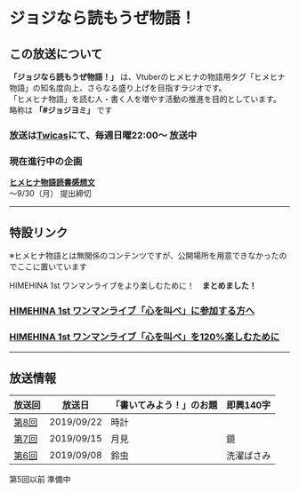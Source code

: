 # ジョジなら読もうぜ物語！

## この放送について

**「ジョジなら読もうぜ物語！」** は、Vtuberのヒメヒナの物語用タグ「ヒメヒナ物語」の知名度向上、さらなる盛り上げを目指すラジオです。  
「ヒメヒナ物語」を読む人・書く人を増やす活動の推進を目的としています。  
略称は **「#ジョジヨミ」** です

### 放送は[Twicas](https://twitcasting.tv/hmhnstory_radio)にて、**毎週日曜22:00～** 放送中

### 現在進行中の企画

[**ヒメヒナ物語読書感想文**](./kansou.md)  
～9/30（月） 提出締切

---
## 特設リンク

※ヒメヒナ物語とは無関係のコンテンツですが、公開場所を用意できなかったのでここに置いています

HIMEHINA 1st ワンマンライブをより楽しむために！　**まとめました！**  
### [HIMEHINA 1st ワンマンライブ「心を叫べ」に参加する方へ](./advice.md)
### [HIMEHINA 1st ワンマンライブ「心を叫べ」を120%楽しむために](./oneman.md)

---
## 放送情報

|放送回|放送日|「書いてみよう！」のお題|即興140字|
|---|---|---|---|
|[第8回](/castlog/castlog8.md)|2019/09/22|時計||
|[第7回](/castlog/castlog7.md)|2019/09/15|月見|鏡|
|[第6回](/castlog/castlog6.md)|2019/09/08|鈴虫|洗濯ばさみ|

第5回以前 準備中
